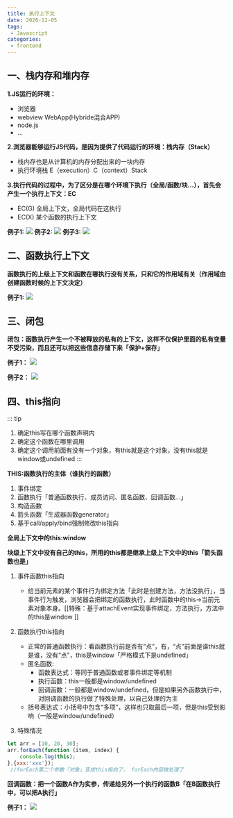 ```yaml
---
title: 执行上下文
date: 2020-12-05
tags:
 - Javascript
categories: 
 - frontend
---
```


## 一、栈内存和堆内存
**1.JS运行的环境：**
  + 浏览器
  + webview  WebApp(Hybride混合APP) 
  + node.js
  + ...  

**2.浏览器能够运行JS代码，是因为提供了代码运行的环境：栈内存（Stack）**
  + 栈内存也是从计算机的内存分配出来的一块内存
  + 执行环境栈 E（execution）C（context）Stack  

**3.执行代码的过程中，为了区分是在哪个环境下执行（全局/函数/块...），首先会产生一个执行上下文：EC**
  + EC(G) 全局上下文，全局代码在这执行
  + EC(X) 某个函数的执行上下文

**例子1:**
![](http://leoamazing.gitee.io/blog/img/frontend/2020/1205/1.png)
**例子2:**
![](http://leoamazing.gitee.io/blog/img/frontend/2020/1205/2.png)
**例子3:**
![](http://leoamazing.gitee.io/blog/img/frontend/2020/1205/3.png)


## 二、函数执行上下文
**函数执行的上级上下文和函数在哪执行没有关系，只和它的作用域有关（作用域由创建函数时候的上下文决定）**

**例子1:**
![](http://leoamazing.gitee.io/blog/img/frontend/2020/1205/4.png)


## 三、闭包
**闭包：函数执行产生一个不被释放的私有的上下文，这样不仅保护里面的私有变量不受污染，而且还可以把这些信息存储下来「保护+保存」**

**例子1：**
![](http://leoamazing.gitee.io/blog/img/frontend/2020/1205/5.png)

**例子2：**
![](http://leoamazing.gitee.io/blog/img/frontend/2020/1205/6.png)


## 四、this指向

::: tip
1. 确定this写在哪个函数声明内  
2. 确定这个函数在哪里调用  
3. 确定这个调用前面有没有一个对象，有this就是这个对象，没有this就是window或undefined
:::

**THIS:函数执行的主体（谁执行的函数）**

1. 事件绑定
2. 函数执行「普通函数执行、成员访问、匿名函数、回调函数...」
3. 构造函数
4. 箭头函数「生成器函数generator」
5. 基于call/apply/bind强制修改this指向

**全局上下文中的this:window**

**块级上下文中没有自己的this，所用的this都是继承上级上下文中的this「箭头函数也是」**

1. 事件函数this指向
    - 给当前元素的某个事件行为绑定方法「此时是创建方法，方法没执行」，当事件行为触发，浏览器会把绑定的函数执行，此时函数中的this->当前元素对象本身。[[特殊：基于attachEvent实现事件绑定，方法执行，方法中的this是window ]]
    
2. 函数执行this指向
    - 正常的普通函数执行：看函数执行前是否有“点”，有，“点”前面是谁this就是谁，没有“点”，this是window「严格模式下是undefined」
    - 匿名函数:
        - 函数表达式：等同于普通函数或者事件绑定等机制
        - 执行函数：this一般都是window/undefined
        - 回调函数：一般都是window/undefined，但是如果另外函数执行中，对回调函数的执行做了特殊处理，以自己处理的为主
    - 括号表达式：小括号中包含“多项”，这样也只取最后一项，但是this受到影响（一般是window/undefined）

3. 特殊情况
```js
let arr = [10, 20, 30];
arr.forEach(function (item, index) {
    console.log(this);
},{xxx:'xxx'});
 //forEach第二个参数「对象」变成this指向了， forEach内部做处理了
```

**回调函数：把一个函数A作为实参，传递给另外一个执行的函数B「在B函数执行中，可以把A执行」**

**例子1：**
![](http://leoamazing.gitee.io/blog/img/frontend/2020/1205/7.png)
